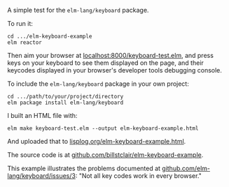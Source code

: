 A simple test for the ```elm-lang/keyboard``` package.

To run it:

```
cd .../elm-keyboard-example
elm reactor
```

Then aim your browser at [localhost:8000/keyboard-test.elm](http://localhost:8000/keyboard-test.elm), and press keys on your keyboard to see them displayed on the page, and their keycodes displayed in your browser's developer tools debugging console.

To include the ```elm-lang/keyboard``` package in your own project:

```
cd .../path/to/your/project/directory
elm package install elm-lang/keyboard
```

I built an HTML file with:

```
elm make keyboard-test.elm --output elm-keyboard-example.html
```

And uploaded that to [lisplog.org/elm-keyboard-example.html](https://lisplog.org/elm-keyboard-example.html).

The source code is at [github.com/billstclair/elm-keyboard-example](https://github.com/billstclair/elm-keyboard-example).

This example illustrates the problems documented at [github.com/elm-lang/keyboard/issues/3](https://github.com/elm-lang/keyboard/issues/3): "Not all key codes work in every browser."
